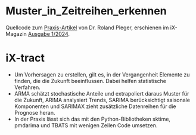 # Muster_in_Zeitreihen_erkennen
Quellcode zum [Praxis-Artikel](https://www.heise.de/select/ix/2024/1/2324807564079299856) von Dr. Roland Pleger, erschienen im iX-Magazin [Ausgabe 1/2024](https://www.heise.de/select/ix/2024/1).

# iX-tract
- Um Vorhersagen zu erstellen, gilt es, in der Vergangenheit Elemente zu finden, die die Zukunft beeinflussen. Dabei helfen statistische Verfahren.
- ARMA schätzt stochastische Anteile und extrapoliert daraus Muster für die Zukunft, ARIMA analysiert Trends, SARIMA berücksichtigt saisonale Komponenten und SARIMAX zieht zusätzliche Datenreihen für die Prognose heran.
- In der Praxis lässt sich das mit den Python-Bibliotheken sktime, pmdarima und TBATS mit wenigen Zeilen Code umsetzen.
